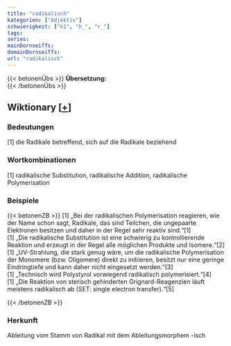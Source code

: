 ```yaml
---
title: "radikalisch"
kategorien: ["Adjektiv"]
schwierigkeit: ["k1", "h_", "r_"]
tags:
series:
mainDornseiffs:
domainDornseiffs:
url: "radikalisch"
---
```


{{< betonenÜbs >}}
**Übersetzung:**  
{{< /betonenÜbs >}}

## Wiktionary [[+](https://de.wiktionary.org/wiki/radikalisch)]

### Bedeutungen
[1] die Radikale betreffend, sich auf die Radikale beziehend  

### Wortkombinationen
[1] radikalische Substitution, radikalische Addition, radikalische Polymerisation  

### Beispiele
{{< betonenZB >}}
[1] „Bei der radikalischen Polymerisation reagieren, wie der Name schon sagt, Radikale, das sind Teilchen, die ungepaarte Elektronen besitzen und daher in der Regel sehr reaktiv sind.“[1]  
[1] „Die radikalische Substitution ist eine schwierig zu kontrollierende Reaktion und erzeugt in der Regel alle möglichen Produkte und Isomere.“[2]  
[1] „UV-Strahlung, die stark genug wäre, um die radikalische Polymerisation der Monomere (bzw. Oligomere) direkt zu initiieren, besitzt nur eine geringe Eindringtiefe und kann daher nicht eingesetzt werden.“[3]  
[1] „Technisch wird Polystyrol vorwiegend radikalisch polymerisiert.“[4]  
[1] „Die Reaktion von sterisch gehinderten Grignard-Reagenzien läuft meistens radikalisch ab (SET: single electron transfer).“[5]  

{{< /betonenZB >}}
### Herkunft
Ableitung vom Stamm von Radikal mit dem Ableitungsmorphem -isch  


